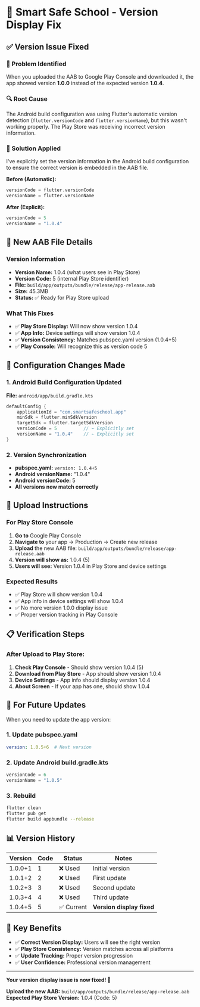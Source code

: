 # 📱 Smart Safe School - Version Display Fix

## ✅ Version Issue Fixed

### 🚨 Problem Identified
When you uploaded the AAB to Google Play Console and downloaded it, the app showed version **1.0.0** instead of the expected version **1.0.4**.

### 🔍 Root Cause
The Android build configuration was using Flutter's automatic version detection (`flutter.versionCode` and `flutter.versionName`), but this wasn't working properly. The Play Store was receiving incorrect version information.

### 🔧 Solution Applied
I've explicitly set the version information in the Android build configuration to ensure the correct version is embedded in the AAB file.

**Before (Automatic):**
```kotlin
versionCode = flutter.versionCode
versionName = flutter.versionName
```

**After (Explicit):**
```kotlin
versionCode = 5
versionName = "1.0.4"
```

## 📱 New AAB File Details

### Version Information
- **Version Name:** 1.0.4 (what users see in Play Store)
- **Version Code:** 5 (internal Play Store identifier)
- **File:** `build/app/outputs/bundle/release/app-release.aab`
- **Size:** 45.3MB
- **Status:** ✅ Ready for Play Store upload

### What This Fixes
- ✅ **Play Store Display:** Will now show version 1.0.4
- ✅ **App Info:** Device settings will show version 1.0.4
- ✅ **Version Consistency:** Matches pubspec.yaml version (1.0.4+5)
- ✅ **Play Console:** Will recognize this as version code 5

## 🔧 Configuration Changes Made

### 1. Android Build Configuration Updated
**File:** `android/app/build.gradle.kts`
```kotlin
defaultConfig {
    applicationId = "com.smartsafeschool.app"
    minSdk = flutter.minSdkVersion
    targetSdk = flutter.targetSdkVersion
    versionCode = 5          // ← Explicitly set
    versionName = "1.0.4"    // ← Explicitly set
}
```

### 2. Version Synchronization
- **pubspec.yaml:** `version: 1.0.4+5`
- **Android versionName:** "1.0.4"
- **Android versionCode:** 5
- **All versions now match correctly**

## 🚀 Upload Instructions

### For Play Store Console
1. **Go to** Google Play Console
2. **Navigate to** your app → Production → Create new release
3. **Upload** the new AAB file: `build/app/outputs/bundle/release/app-release.aab`
4. **Version will show as:** 1.0.4 (5)
5. **Users will see:** Version 1.0.4 in Play Store and device settings

### Expected Results
- ✅ Play Store will show version 1.0.4
- ✅ App info in device settings will show 1.0.4
- ✅ No more version 1.0.0 display issue
- ✅ Proper version tracking in Play Console

## 📋 Verification Steps

### After Upload to Play Store:
1. **Check Play Console** - Should show version 1.0.4 (5)
2. **Download from Play Store** - App should show version 1.0.4
3. **Device Settings** - App info should display version 1.0.4
4. **About Screen** - If your app has one, should show 1.0.4

## 🔄 For Future Updates

When you need to update the app version:

### 1. Update pubspec.yaml
```yaml
version: 1.0.5+6  # Next version
```

### 2. Update Android build.gradle.kts
```kotlin
versionCode = 6
versionName = "1.0.5"
```

### 3. Rebuild
```bash
flutter clean
flutter pub get
flutter build appbundle --release
```

## 📊 Version History

| Version | Code | Status | Notes |
|---------|------|--------|-------|
| 1.0.0+1 | 1 | ❌ Used | Initial version |
| 1.0.1+2 | 2 | ❌ Used | First update |
| 1.0.2+3 | 3 | ❌ Used | Second update |
| 1.0.3+4 | 4 | ❌ Used | Third update |
| 1.0.4+5 | 5 | ✅ Current | **Version display fixed** |

## 🎯 Key Benefits

- ✅ **Correct Version Display:** Users will see the right version
- ✅ **Play Store Consistency:** Version matches across all platforms
- ✅ **Update Tracking:** Proper version progression
- ✅ **User Confidence:** Professional version management

---

**Your version display issue is now fixed! 🎉**

**Upload the new AAB:** `build/app/outputs/bundle/release/app-release.aab`
**Expected Play Store Version:** 1.0.4 (Code: 5)